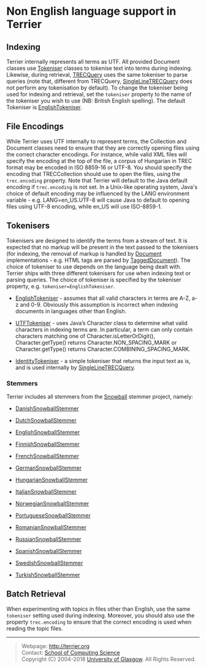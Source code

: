 Non English language support in Terrier
=======================================

Indexing
--------

Terrier internally represents all terms as UTF. All provided Document classes use [Tokeniser](javadoc/org/terrier/indexing/tokenisation/Tokeniser.html) classes to tokenise text into terms during indexing. Likewise, during retrieval, [TRECQuery](javadoc/org/terrier/structures/TRECQuery.html) uses the same tokeniser to parse queries (note that, different from TRECQuery, [SingleLineTRECQuery](javadoc/org/terrier/structures/SingleLineTRECQuery.html) does not perform any tokenisation by default). To change the tokeniser being used for indexing and retrieval, set the `tokeniser` property to the name of the tokeniser you wish to use (NB: British English spelling). The default Tokeniser is [EnglishTokeniser](javadoc/org/terrier/indexing/tokenisation/EnglishTokeniser.html).

File Encodings
--------------

While Terrier uses UTF internally to represent terms, the Collection and Document classes need to ensure that they are correctly opening files using the correct character encodings. For instance, while valid XML files will specify the encoding at the top of the file, a corpus of Hungarian in TREC format may be encoded in ISO 8859-16 or UTF-8. You should specify the encoding that TRECCollection should use to open the files, using the `trec.encoding` property. Note that Terrier will default to the Java default encoding if `trec.encoding` is not set. In a Unix-like operating system, Java's choice of default encoding may be influenced by the LANG environment variable - e.g. LANG=en\_US.UTF-8 will cause Java to default to opening files using UTF-8 encoding, while en\_US will use ISO-8859-1.

Tokenisers
----------

Tokenisers are designed to identify the terms from a stream of text. It is expected that no markup will be present in the text passed to the tokenisers (for indexing, the removal of markup is handled by [Document](javadoc/org/terrier/indexing/Document.html) implementations - e.g. HTML tags are parsed by [TaggedDocument](javadoc/org/terrier/indexing/TaggedDocument.html)). The choice of tokeniser to use depends on the language being dealt with. Terrier ships with three different tokenisers for use when indexing text or parsing queries. The choice of tokeniser is specified by the tokeniser property, e.g. `tokeniser=EnglishTokeniser`.

-   [EnglishTokeniser](javadoc/org/terrier/indexing/tokenisation/EnglishTokeniser.html) - assumes that all valid characters in terms are A-Z, a-z and 0-9. Obviously this assumption is incorrect when indexing documents in languages other than English.

-   [UTFTokeniser](javadoc/org/terrier/indexing/tokenisation/UTFTokeniser.html) - uses Java’s Character class to determine what valid characters in indexing terms are. In particular, a term can only contain characters matching one of Character.isLetterOrDigit(), Character.getType() returns Character.NON\_SPACING\_MARK or Character.getType() returns Character.COMBINING\_SPACING\_MARK.

-   [IdentityTokeniser](javadoc/org/terrier/indexing/tokenisation/IdentityTokeniser.html) - a simple tokeniser that returns the input text as is, and is used internally by [SingleLineTRECQuery](javadoc/org/terrier/structures/SingleLineTRECQuery.html).

### Stemmers

Terrier includes all stemmers from the [Snowball](http://snowball.tartarus.org/) stemmer project, namely:

-   [DanishSnowballStemmer](javadoc/org/terrier/terms/DanishSnowballStemmer.html)

-   [DutchSnowballStemmer](javadoc/org/terrier/terms/DutchSnowballStemmer.html)

-   [EnglishSnowballStemmer](javadoc/org/terrier/terms/EnglishSnowballStemmer.html)

-   [FinnishSnowballStemmer](javadoc/org/terrier/terms/FinnishSnowballStemmer.html)

-   [FrenchSnowballStemmer](javadoc/org/terrier/terms/FrenchSnowballStemmer.html)

-   [GermanSnowballStemmer](javadoc/org/terrier/terms/GermanSnowballStemmer.html)

-   [HungarianSnowballStemmer](javadoc/org/terrier/terms/HungarianSnowballStemmer.html)

-   [ItalianSnowballStemmer](javadoc/org/terrier/terms/ItalianSnowballStemmer.html)

-   [NorwegianSnowballStemmer](javadoc/org/terrier/terms/NorwegianSnowballStemmer.html)

-   [PortugueseSnowballStemmer](javadoc/org/terrier/terms/PortugueseSnowballStemmer.html)

-   [RomanianSnowballStemmer](javadoc/org/terrier/terms/RomanianSnowballStemmer.html)

-   [RussianSnowballStemmer](javadoc/org/terrier/terms/RussianSnowballStemmer.html)

-   [SpanishSnowballStemmer](javadoc/org/terrier/terms/SpanishSnowballStemmer.html)

-   [SwedishSnowballStemmer](javadoc/org/terrier/terms/SwedishSnowballStemmer.html)

-   [TurkishSnowballStemmer](javadoc/org/terrier/terms/TurkishSnowballStemmer.html)

Batch Retrieval
---------------

When experimenting with topics in files other than English, use the same `tokeniser` setting used during indexing. Moreover, you should also use the property `trec.encoding` to ensure that the correct encoding is used when reading the topic files.

-------------------------
> Webpage: <http://terrier.org>  
> Contact: [School of Computing Science](http://www.dcs.gla.ac.uk/)  
> Copyright (C) 2004-2018 [University of Glasgow](http://www.gla.ac.uk/). All Rights Reserved.
